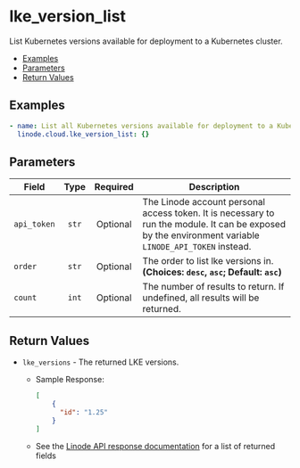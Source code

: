 # lke_version_list

List Kubernetes versions available for deployment to a Kubernetes cluster.

- [Examples](#examples)
- [Parameters](#parameters)
- [Return Values](#return-values)

## Examples

```yaml
- name: List all Kubernetes versions available for deployment to a Kubernetes cluster
  linode.cloud.lke_version_list: {}
```


## Parameters

| Field     | Type | Required | Description                                                                  |
|-----------|------|----------|------------------------------------------------------------------------------|
| `api_token` | <center>`str`</center> | <center>Optional</center> | The Linode account personal access token. It is necessary to run the module. It can be exposed by the environment variable `LINODE_API_TOKEN` instead.   |
| `order` | <center>`str`</center> | <center>Optional</center> | The order to list lke versions in.  **(Choices: `desc`, `asc`; Default: `asc`)** |
| `count` | <center>`int`</center> | <center>Optional</center> | The number of results to return. If undefined, all results will be returned.   |

## Return Values

- `lke_versions` - The returned LKE versions.

    - Sample Response:
        ```json
        [
            {
              "id": "1.25"
            }
        ]
        ```
    - See the [Linode API response documentation](https://www.linode.com/docs/api/linode-kubernetes-engine-lke/#kubernetes-versions-list__response-samples) for a list of returned fields


